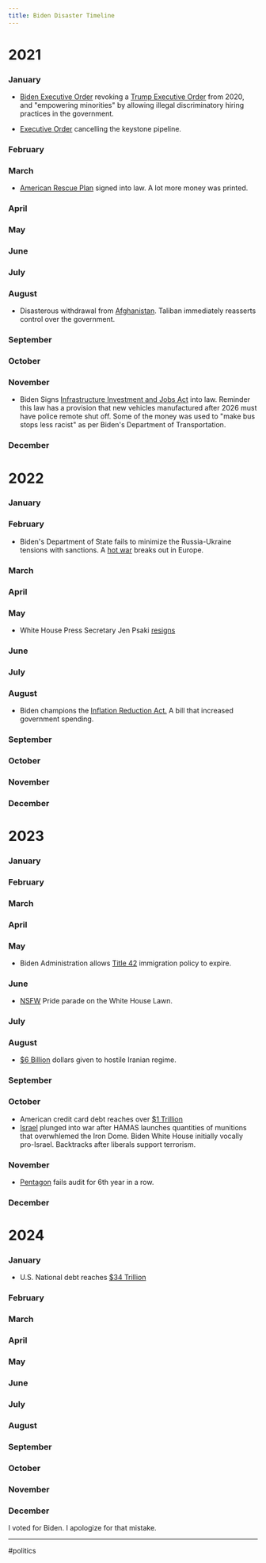 ```yaml
---
title: Biden Disaster Timeline
---
```


# 2021

### January
- <a href="https://www.whitehouse.gov/briefing-room/presidential-actions/2021/01/20/executive-order-preventing-and-combating-discrimination-on-basis-of-gender-identity-or-sexual-orientation/">Biden Executive Order</a> revoking a <a href="https://trumpwhitehouse.archives.gov/presidential-actions/executive-order-combating-race-sex-stereotyping/">Trump Executive Order</a> from 2020, and "empowering minorities" by allowing illegal discriminatory hiring practices in the government.
  
- <a href="https://www.whitehouse.gov/briefing-room/presidential-actions/2021/01/20/executive-order-protecting-public-health-and-environment-and-restoring-science-to-tackle-climate-crisis/">Executive Order</a> cancelling the keystone pipeline.

### February
### March
- <a href="https://www.investopedia.com/american-rescue-plan-definition-5095694">American Rescue Plan</a> signed into law. A lot more money was printed.
### April
### May
### June
### July
### August
- Disasterous withdrawal from <a href="https://www.conservapedia.com/Fall_of_Kabul">Afghanistan</a>. Taliban immediately reasserts control over the government.
### September
### October
### November
- Biden Signs <a href="https://en.wikipedia.org/wiki/Infrastructure_Investment_and_Jobs_Act ">Infrastructure Investment and Jobs Act</a> into law. Reminder this law has a provision that new vehicles manufactured after 2026 must have police remote shut off. Some of the money was used to "make bus stops less racist" as per Biden's Department of Transportation. 
### December

# 2022

### January
### February
- Biden's Department of State fails to minimize the Russia-Ukraine tensions with sanctions. A <a href="https://en.wikipedia.org/wiki/Russian_invasion_of_Ukraine">hot war</a> breaks out in Europe. 
### March
### April
### May
- White House Press Secretary Jen Psaki <a href="https://www.cnn.com/2022/05/13/media/jen-psaki-press-secretary/index.html">resigns</a>
### June
### July
### August
- Biden champions the <a href="https://en.wikipedia.org/wiki/Inflation_Reduction_Act">Inflation Reduction Act.</a>   A bill that increased government spending.
### September
### October
### November
### December

# 2023

### January
### February
### March
### April
### May
- Biden Administration allows <a href="https://www.bbc.com/news/world-us-canada-65477653">Title 42</a> immigration policy to expire.
### June
- <a href="https://nypost.com/2023/06/13/rose-montoya-exposes-breasts-during-white-house-pride-party-after-meeting-biden/">NSFW</a> Pride parade on the White House Lawn.
### July
### August
- <a href="https://apnews.com/article/biden-iran-us-prisoners-swap-deal-billions-e17dc67521798a2836ab4a3213e9277b">$6 Billion</a> dollars given to hostile Iranian regime. 
### September
### October
- American credit card debt reaches over  <a href="https://www.forbes.com/sites/forbesfinancecouncil/2023/10/24/americans-now-have-1-trillion-in-credit-card-debt-heres-why/?sh=3c4305a265a1">$1 Trillion</a>
- <a href="https://en.wikipedia.org/wiki/2023_Israel%E2%80%93Hamas_war">Israel</a> plunged into war after HAMAS launches quantities of munitions that overwhlemed the Iron Dome. Biden White House initially vocally pro-Israel. Backtracks after liberals support terrorism.
### November
- <a href="https://www.reuters.com/world/us/pentagon-fails-audit-sixth-year-row-2023-11-16/
">Pentagon</a> fails audit for 6th year in a row.
### December

# 2024

### January
- U.S. National debt reaches <a href="https://fortune.com/2024/01/02/us-national-debt-hits-record-34-trillion-congress-funding-fight/
">$34 Trillion</a>
### February
### March
### April
### May
### June
### July
### August
### September
### October
### November
### December

<a href=""></a>

I voted for Biden. I apologize for that mistake.

---
#politics
